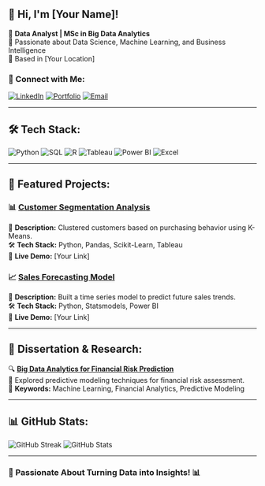 ## 👋 Hi, I'm [Your Name]!

🚀 **Data Analyst | MSc in Big Data Analytics**  
🎯 Passionate about Data Science, Machine Learning, and Business Intelligence  
📍 Based in [Your Location]  

### 🔗 Connect with Me:
[![LinkedIn](https://img.shields.io/badge/LinkedIn-0077B5?style=for-the-badge&logo=linkedin&logoColor=white)](https://linkedin.com/in/your-profile)
[![Portfolio](https://img.shields.io/badge/Portfolio-000?style=for-the-badge&logo=firefox&logoColor=white)](https://your-portfolio.com)
[![Email](https://img.shields.io/badge/Email-D14836?style=for-the-badge&logo=gmail&logoColor=white)](mailto:davidsunkie@gmail.com)

---

## 🛠️ Tech Stack:
![Python](https://img.shields.io/badge/Python-3776AB?style=for-the-badge&logo=python&logoColor=white)
![SQL](https://img.shields.io/badge/SQL-4479A1?style=for-the-badge&logo=sqlite&logoColor=white)
![R](https://img.shields.io/badge/R-276DC3?style=for-the-badge&logo=r&logoColor=white)
![Tableau](https://img.shields.io/badge/Tableau-E97627?style=for-the-badge&logo=tableau&logoColor=white)
![Power BI](https://img.shields.io/badge/Power%20BI-F2C811?style=for-the-badge&logo=powerbi&logoColor=black)
![Excel](https://img.shields.io/badge/Excel-217346?style=for-the-badge&logo=microsoft-excel&logoColor=white)

---

## 📌 Featured Projects:

### 📊 [Customer Segmentation Analysis](https://github.com/your-username/customer-segmentation)
📌 **Description:** Clustered customers based on purchasing behavior using K-Means.  
🛠 **Tech Stack:** Python, Pandas, Scikit-Learn, Tableau  
🚀 **Live Demo:** [Your Link]  

### 📈 [Sales Forecasting Model](https://github.com/your-username/sales-forecasting)
📌 **Description:** Built a time series model to predict future sales trends.  
🛠 **Tech Stack:** Python, Statsmodels, Power BI  
🚀 **Live Demo:** [Your Link]  

---

## 📖 Dissertation & Research:
🔍 **[Big Data Analytics for Financial Risk Prediction](https://github.com/your-username/dissertation-repo)**  
📜 Explored predictive modeling techniques for financial risk assessment.  
📑 **Keywords:** Machine Learning, Financial Analytics, Predictive Modeling  

---

## 📊 GitHub Stats:
![GitHub Streak](https://github-readme-streak-stats.herokuapp.com/?user=your-username&theme=dark)
![GitHub Stats](https://github-readme-stats.vercel.app/api?username=your-username&show_icons=true&theme=dark)

---

### 🚀 Passionate About Turning Data into Insights! 📊
